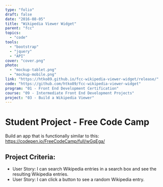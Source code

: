 ```yaml
---
type: "folio"
draft: false
date: "2016-08-05"
title: "Wikipedia Viewer Widget"
parent: "fcc"
topics:
  - "code"
tools:
  - "bootstrap"
  - "jquery"
  - "API"
cover: "cover.png"
photo:
  - "mockup-tablet.png"
  - "mockup-mobile.png"
link: "https://htko89.github.io/fcc-wikipedia-viewer-widget/release/"
code: "https://github.com/htko89/fcc-wikipedia-viewer-widget"
program: "01 - Front End Development Certification"
course: "09 - Intermediate Front End Development Projects"
project: "03 - Build a Wikipedia Viewer"
---
```

# Student Project - Free Code Camp
Build an app that is functionally similar to this: https://codepen.io/FreeCodeCamp/full/wGqEga/

## Project Criteria:
* User Story: I can search Wikipedia entries in a search box and see the resulting Wikipedia entries.
* User Story: I can click a button to see a random Wikipedia entry.
